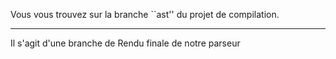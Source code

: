 
Vous vous trouvez sur la branche ``ast'' du projet de compilation.
********************************************************************************
Il s'agit d'une branche de Rendu finale de notre parseur 

